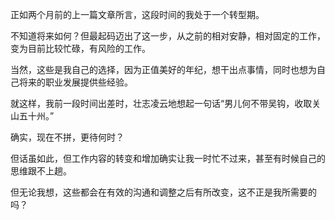 正如两个月前的上一篇文章所言，这段时间的我处于一个转型期。

不知道将来如何？但最起码迈出了这一步，从之前的相对安静，相对固定的工作，变为目前比较忙碌，有风险的工作。

当然，这些是我自己的选择，因为正值美好的年纪，想干出点事情，同时也想为自己将来的职业发展提供些经验。

就这样，我前一段时间出差时，壮志凌云地想起一句话“男儿何不带吴钩，收取关山五十州。” 

确实，现在不拼，更待何时？

但话虽如此，但工作内容的转变和增加确实让我一时忙不过来，甚至有时候自己的思维跟不上趟。

但无论我想，这些都会在有效的沟通和调整之后有所改变，这不正是我所需要的吗？

